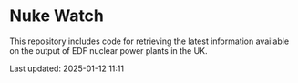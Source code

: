 # Nuke Watch

This repository includes code for retrieving the latest information available on the output of EDF nuclear power plants in the UK.

Last updated: 2025-01-12 11:11